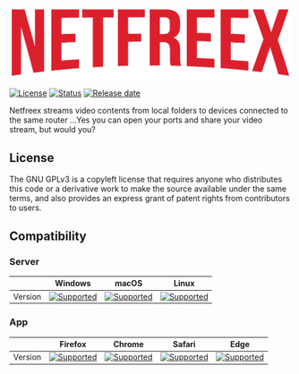 ![Image of Yaktocat](https://github.com/CrackyStudio/netfreex/blob/master/app/src/media/netfreex.png)

[![License](https://img.shields.io/github/license/CrackyStudio/netfreex.svg)](https://github.com/CrackyStudio/netfreex) [![Status](https://img.shields.io/badge/Status-inDev-blue.svg)](https://shields.io/) [![Release date](https://img.shields.io/badge/Release_date-Unknown-inactive.svg)](https://shields.io/)

Netfreex streams video contents from local folders to devices connected to the same router ...Yes you can open your ports and share your video stream, but would you?

## License
The GNU GPLv3 is a copyleft license that requires anyone who distributes this code or a derivative work to make the source available under the same terms, and also provides an express grant of patent rights from contributors to users. 

## Compatibility
### Server
|  | Windows | macOS | Linux |
| :-----: | :-----: | :----: | :----: |
| Version | [![Supported](https://img.shields.io/badge/win10-blue.svg)](https://shields.io/) | [![Supported](https://img.shields.io/badge/none-red.svg)](https://shields.io/) | [![Supported](https://img.shields.io/badge/none-red.svg)](https://shields.io/) |
### App
|  | Firefox | Chrome | Safari | Edge |
| :-----: | :-----: | :----: | :----: | :--: |
| Version | [![Supported](https://img.shields.io/badge/72.0.2-blue.svg)](https://shields.io/) | [![Supported](https://img.shields.io/badge/untested-inactive.svg)](https://shields.io/) | [![Supported](https://img.shields.io/badge/untested-inactive.svg)](https://shields.io/) | [![Supported](https://img.shields.io/badge/untested-inactive.svg)](https://shields.io/)
